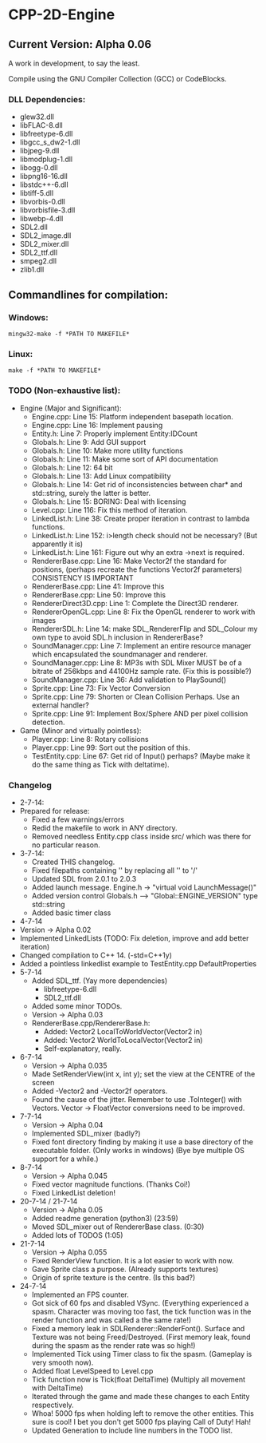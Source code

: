 # CPP-2D-Engine
## Current Version: Alpha 0.06
A work in development, to say the least.

Compile using the GNU Compiler Collection (GCC) or CodeBlocks.

### DLL Dependencies:
- glew32.dll
- libFLAC-8.dll
- libfreetype-6.dll
- libgcc_s_dw2-1.dll
- libjpeg-9.dll
- libmodplug-1.dll
- libogg-0.dll
- libpng16-16.dll
- libstdc++-6.dll
- libtiff-5.dll
- libvorbis-0.dll
- libvorbisfile-3.dll
- libwebp-4.dll
- SDL2.dll
- SDL2_image.dll
- SDL2_mixer.dll
- SDL2_ttf.dll
- smpeg2.dll
- zlib1.dll

  
## Commandlines for compilation:
### Windows:
	mingw32-make -f *PATH TO MAKEFILE*
### Linux:
	make -f *PATH TO MAKEFILE*

### TODO (Non-exhaustive list):
- Engine (Major and Significant):
  - Engine.cpp: Line 15: Platform independent basepath location.
  - Engine.cpp: Line 16: Implement pausing
  - Entity.h: Line 7: Properly implement Entity:IDCount
  - Globals.h: Line 9: Add GUI support
  - Globals.h: Line 10: Make more utility functions
  - Globals.h: Line 11: Make some sort of API documentation
  - Globals.h: Line 12: 64 bit
  - Globals.h: Line 13: Add Linux compatibility
  - Globals.h: Line 14: Get rid of inconsistencies between char* and std::string, surely the latter is better.
  - Globals.h: Line 15: BORING: Deal with licensing
  - Level.cpp: Line 116: Fix this method of iteration.
  - LinkedList.h: Line 38: Create proper iteration in contrast to lambda functions.
  - LinkedList.h: Line 152: i>length check should not be necessary? (But apparently it is)
  - LinkedList.h: Line 161: Figure out why an extra ->next is required.
  - RendererBase.cpp: Line 16: Make Vector2f the standard for positions, (perhaps recreate the functions Vector2f parameters) CONSISTENCY IS IMPORTANT
  - RendererBase.cpp: Line 41: Improve this
  - RendererBase.cpp: Line 50: Improve this
  - RendererDirect3D.cpp: Line 1: Complete the Direct3D renderer.
  - RendererOpenGL.cpp: Line 8: Fix the OpenGL renderer to work with images
  - RendererSDL.h: Line 14: make SDL_RendererFlip and SDL_Colour my own type to avoid SDL.h inclusion in RendererBase?
  - SoundManager.cpp: Line 7: Implement an entire resource manager which encapsulated the soundmanager and renderer.
  - SoundManager.cpp: Line 8: MP3s with SDL Mixer MUST be of a bitrate of 256kbps and 44100Hz sample rate. (Fix this is possible?)
  - SoundManager.cpp: Line 36: Add validation to PlaySound()
  - Sprite.cpp: Line 73: Fix Vector Conversion
  - Sprite.cpp: Line 79: Shorten or Clean Collision Perhaps. Use an external handler?
  - Sprite.cpp: Line 91: Implement Box/Sphere AND per pixel collision detection.
- Game (Minor and virtually pointless):
  - Player.cpp: Line 8: Rotary collisions
  - Player.cpp: Line 99: Sort out the position of this.
  - TestEntity.cpp: Line 67: Get rid of Input() perhaps? (Maybe make it do the same thing as Tick with deltatime).


### Changelog
- 2-7-14:
- Prepared for release:
  - Fixed a few warnings/errors
  - Redid the makefile to work in ANY directory.
  - Removed needless Entity.cpp class inside src/ which was there for no particular reason.
- 3-7-14:
  - Created THIS changelog.
  - Fixed filepaths containing '\' by replacing all '\' to '/'
  - Updated SDL from 2.0.1 to 2.0.3
  - Added launch message. Engine.h -> "virtual void LaunchMessage()"
  - Added version control Globals.h --> "Global::ENGINE_VERSION" type std::string
  - Added basic timer class
 - 4-7-14
  - Version -> Alpha 0.02
  - Implemented LinkedLists (TODO: Fix deletion, improve and add better iteration)
  - Changed compilation to C++ 14. (-std=C++1y)
  - Added a pointless linkedlist example to TestEntity.cpp DefaultProperties
- 5-7-14
  - Added SDL_ttf. (Yay more dependencies)
    - libfreetype-6.dll
	- SDL2_ttf.dll
  - Added some minor TODOs.
  - Version -> Alpha 0.03
  - RendererBase.cpp/RendererBase.h:
    - Added: Vector2 LocalToWorldVector(Vector2 in)
    - Added: Vector2 WorldToLocalVector(Vector2 in)
	- Self-explanatory, really.
- 6-7-14
  - Version -> Alpha 0.035
  - Made SetRenderView(int x, int y); set the view at the CENTRE of the screen
  - Added -Vector2 and -Vector2f operators.
  - Found the cause of the jitter. Remember to use .ToInteger() with Vectors. Vector -> FloatVector conversions need to be improved.
- 7-7-14
  - Version -> Alpha 0.04
  - Implemented SDL_mixer (badly?)
  - Fixed font directory finding by making it use a base directory of the executable folder. (Only works in windows) (Bye bye multiple OS support for a while.)
- 8-7-14
  - Version -> Alpha 0.045
  - Fixed vector magnitude functions. (Thanks Coi!)
  - Fixed LinkedList deletion!
- 20-7-14 / 21-7-14
  - Version -> Alpha 0.05
  - Added readme generation (python3) (23:59)
  - Moved SDL_mixer out of RendererBase class. (0:30)
  - Added lots of TODOS (1:05)
- 21-7-14
  - Version -> Alpha 0.055
  - Fixed RenderView function. It is a lot easier to work with now.
  - Gave Sprite class a purpose. (Already supports textures)
  - Origin of sprite texture is the centre. (Is this bad?)
- 24-7-14
  - Implemented an FPS counter.
  - Got sick of 60 fps and disabled VSync. (Everything experienced a spasm. Character was moving too fast, the tick function was in the render function and was called a the same rate!)
  - Fixed a memory leak in SDLRenderer::RenderFont(). Surface and Texture was not being Freed/Destroyed. (First memory leak, found during the spasm as the render rate was so high!)
  - Implemented Tick using Timer class to fix the spasm. (Gameplay is very smooth now).
  - Added float LevelSpeed to Level.cpp
  - Tick function now is Tick(float DeltaTime) (Multiply all movement with DeltaTime)
  - Iterated through the game and made these changes to each Entity respectively.
  - Whoa! 5000 fps when holding left to remove the other entities. This sure is cool! I bet you don't get 5000 fps playing Call of Duty! Hah!
  - Updated Generation to include line numbers in the TODO list.
  

